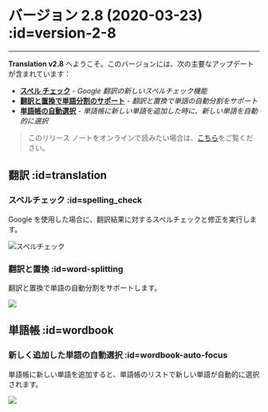 # バージョン 2.8 (2020-03-23) :id=version-2-8

---

**Translation v2.8** へようこそ。このバージョンには、次の主要なアップデートが含まれています：

- [**スペル チェック**](#spelling_check) - _Google 翻訳の新しいスペルチェック機能_
- [**翻訳と置換で単語分割のサポート**](#word-splitting) - _翻訳と置換で単語の自動分割をサポート_
- [**単語帳の自動選択**](#wordbook-auto-focus) - _単語帳に新しい単語を追加した時に、新しい単語を自動的に選択_

> このリリース ノートをオンラインで読みたい場合は、[こちら](#/ja/updates ':ignore :target=_blank')をご覧ください。

## 翻訳 :id=translation
### スペルチェック :id=spelling_check

Google を使用した場合に、翻訳結果に対するスペルチェックと修正を実行します。

![スペルチェック](/updates/img/v2_8/spelling_check.gif)

### 翻訳と置換 :id=word-splitting

翻訳と置換で単語の自動分割をサポートします。

![](/updates/img/v2_8/tar.gif)

## 単語帳 :id=wordbook
### 新しく追加した単語の自動選択 :id=wordbook-auto-focus

単語帳に新しい単語を追加すると、単語帳のリストで新しい単語が自動的に選択されます。

![](/updates/img/v2_8/wordbook.gif)